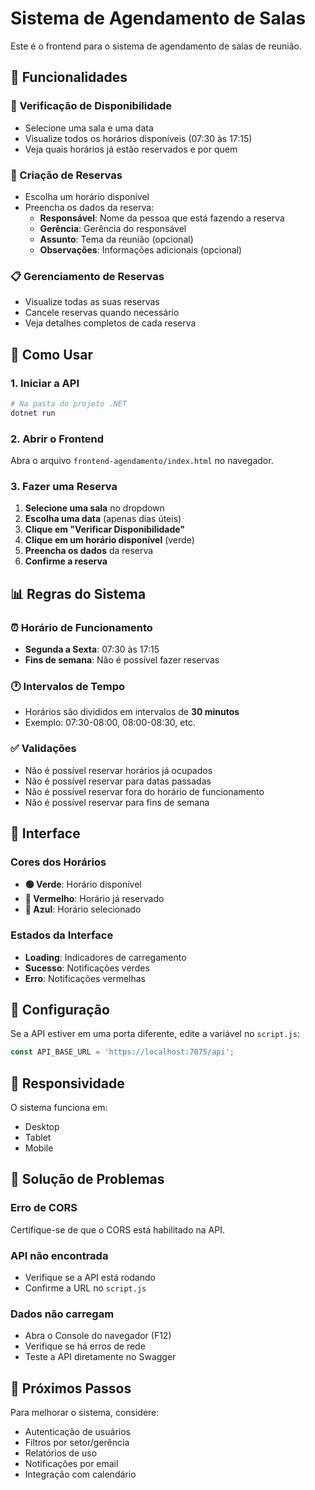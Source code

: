 # Sistema de Agendamento de Salas

Este é o frontend para o sistema de agendamento de salas de reunião.

## 🎯 Funcionalidades

### 📅 Verificação de Disponibilidade
- Selecione uma sala e uma data
- Visualize todos os horários disponíveis (07:30 às 17:15)
- Veja quais horários já estão reservados e por quem

### 📝 Criação de Reservas
- Escolha um horário disponível
- Preencha os dados da reserva:
  - **Responsável**: Nome da pessoa que está fazendo a reserva
  - **Gerência**: Gerência do responsável
  - **Assunto**: Tema da reunião (opcional)
  - **Observações**: Informações adicionais (opcional)

### 📋 Gerenciamento de Reservas
- Visualize todas as suas reservas
- Cancele reservas quando necessário
- Veja detalhes completos de cada reserva

## 🚀 Como Usar

### 1. Iniciar a API
```bash
# Na pasta do projeto .NET
dotnet run
```

### 2. Abrir o Frontend
Abra o arquivo `frontend-agendamento/index.html` no navegador.

### 3. Fazer uma Reserva
1. **Selecione uma sala** no dropdown
2. **Escolha uma data** (apenas dias úteis)
3. **Clique em "Verificar Disponibilidade"**
4. **Clique em um horário disponível** (verde)
5. **Preencha os dados** da reserva
6. **Confirme a reserva**

## 📊 Regras do Sistema

### ⏰ Horário de Funcionamento
- **Segunda a Sexta**: 07:30 às 17:15
- **Fins de semana**: Não é possível fazer reservas

### 🕐 Intervalos de Tempo
- Horários são divididos em intervalos de **30 minutos**
- Exemplo: 07:30-08:00, 08:00-08:30, etc.

### ✅ Validações
- Não é possível reservar horários já ocupados
- Não é possível reservar para datas passadas
- Não é possível reservar fora do horário de funcionamento
- Não é possível reservar para fins de semana

## 🎨 Interface

### Cores dos Horários
- **🟢 Verde**: Horário disponível
- **🔴 Vermelho**: Horário já reservado
- **🔵 Azul**: Horário selecionado

### Estados da Interface
- **Loading**: Indicadores de carregamento
- **Sucesso**: Notificações verdes
- **Erro**: Notificações vermelhas

## 🔧 Configuração

Se a API estiver em uma porta diferente, edite a variável no `script.js`:

```javascript
const API_BASE_URL = 'https://localhost:7075/api';
```

## 📱 Responsividade

O sistema funciona em:
- Desktop
- Tablet
- Mobile

## 🐛 Solução de Problemas

### Erro de CORS
Certifique-se de que o CORS está habilitado na API.

### API não encontrada
- Verifique se a API está rodando
- Confirme a URL no `script.js`

### Dados não carregam
- Abra o Console do navegador (F12)
- Verifique se há erros de rede
- Teste a API diretamente no Swagger

## 🎯 Próximos Passos

Para melhorar o sistema, considere:
- Autenticação de usuários
- Filtros por setor/gerência
- Relatórios de uso
- Notificações por email
- Integração com calendário 